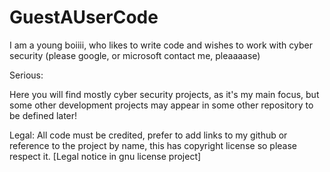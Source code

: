 # GuestAUserCode
I am a young boiiii, who likes to write code and wishes to work with cyber security (please google, or microsoft contact me, pleaaaase)


Serious:

  Here you will find mostly cyber security projects, as it's my main focus, but some other development projects may appear in some other repository to be defined later! 
  
  
Legal:
All code must be credited, prefer to add links to my github or reference to the project by name, this has copyright license so please respect it. [Legal notice in gnu license project]
